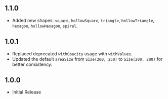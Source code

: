 ## 1.1.0

- Added new shapes: `square`, `hollowSquare`, `triangle`, `hollowTriangle`, `hexagon`, `hollowHexagon`, `spiral`.

## 1.0.1

- Replaced deprecated `withOpacity` usage with `withValues`.
- Updated the default `areaSize` from `Size(200, 250)` to `Size(200, 200)` for better consistency.

## 1.0.0

- Initial Release
